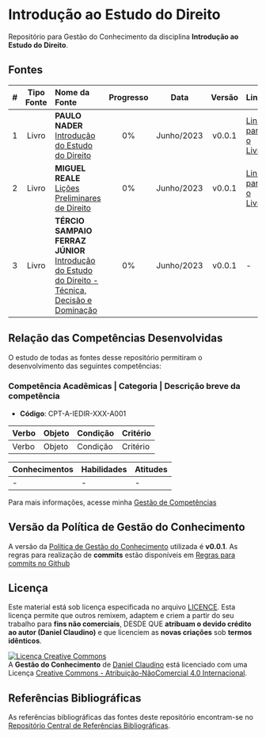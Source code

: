 # Introdução ao Estudo do Direito

Repositório para Gestão do Conhecimento da disciplina **Introdução ao Estudo do Direito**.

## Fontes
 
| # | Tipo Fonte | Nome da Fonte | Progresso | Data | Versão | Links | Anotações |
|:---:|:---:|:---|:---:|:---:|:---:|:---|:---|
| 1 | Livro |**PAULO NADER**<br>[Introdução do Estudo do Direito](./livro-NADER-2016-introducao-ao-estudo-do-direito/README.md) | 0% | Junho/2023 | v0.0.1 | [Link para o Livro](https://1drv.ms/b/s!Au-CrfNP6c0brFG-tnM9PCql6Yeh?e=E9Z0aQ) | - |
| 2 | Livro |**MIGUEL REALE**<br>[Lições Preliminares de Direito](./livro-REALE-2002-licoes-preliminares-de-direito/README.md) | 0% | Junho/2023 | v0.0.1 |  [Link para o Livro](https://1drv.ms/b/s!Au-CrfNP6c0brFMJlj3Kfj6w2Mdl?e=I51rxo) | - |
| 3 | Livro |**TÉRCIO SAMPAIO FERRAZ JÚNIOR**<br>[Introdução do Estudo do Direito - Técnica, Decisão e Dominação](./livro-SAMPAIOJR-2016-introducao-ao-estudo-do-direito/README.md) | 0% | Junho/2023 | v0.0.1 | - | - |

## Relação das Competências Desenvolvidas

O estudo de todas as fontes desse repositório permitiram o desenvolvimento das seguintes competências:

### Competência Acadêmicas | Categoria | Descrição breve da competência

- **Código**: CPT-A-IEDIR-XXX-A001

|**Verbo**|**Objeto**|**Condição**|**Critério**|
|:---|:---|:---|:---|
|Verbo|Objeto|Condição|Critério|

|**Conhecimentos**|**Habilidades**|**Atitudes**|
|:---|:---|:---|
|-|-|-|

Para mais informações, acesse minha [Gestão de Competências](https://github.com/dnlclaudino/gestao-de-competencias/tree/master)

## Versão da Política de Gestão do Conhecimento

A versão da [Política de Gestão do Conhecimento](https://github.com/dnlclaudino/gestao-do-conhecimento/tree/master) utilizada é **v0.0.1**. As regras para realização de **commits** estão disponíveis em [Regras para commits no Github](https://github.com/dnlclaudino/gestao-do-conhecimento/blob/master/README.md#regras-para-nomenclatura-de-commits-no-github)

## Licença

Este material está sob licença especificada no arquivo [LICENCE](./LICENSE). Esta licença permite que outros remixem, adaptem e criem a partir do seu trabalho para **fins não comerciais**, DESDE QUE **atribuam o devido crédito ao autor (Daniel Claudino)** e que licenciem as **novas criações** sob **termos idênticos**.

<a rel="license" href="http://creativecommons.org/licenses/by-nc/4.0/"><img alt="Licença Creative Commons" style="border-width:0" src="https://i.creativecommons.org/l/by-nc/4.0/88x31.png" /></a><br /><span xmlns:dct="http://purl.org/dc/terms/" href="http://purl.org/dc/dcmitype/Text" property="dct:title" rel="dct:type">A <b>Gestão do Conhecimento</b></span> de <a xmlns:cc="http://creativecommons.org/ns#" href="https://github.com/dnlclaudino/gestao-do-conhecimento" property="cc:attributionName" rel="cc:attributionURL">Daniel Claudino</a> está licenciado com uma Licença <a rel="license" href="http://creativecommons.org/licenses/by-nc/4.0/">Creative Commons - Atribuição-NãoComercial 4.0 Internacional</a>.  

## Referências Bibliográficas

As referências bibliográficas das fontes deste repositório encontram-se no [Repositório Central de Referências Bibliográficas](https://github.com/dnlclaudino/repositorio-central-referencias-bibliograficas/tree/master).
